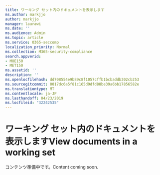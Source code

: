 ```yaml
---
title: ワーキング セット内のドキュメントを表示します
ms.author: markjjo
author: markjjo
manager: laurawi
ms.date: ''
ms.audience: Admin
ms.topic: article
ms.service: O365-seccomp
localization_priority: Normal
ms.collection: M365-security-compliance
search.appverid:
- MOE150
- MET150
ms.assetid: ''
description: ''
ms.openlocfilehash: dd708554e9b89c8f1057cffb1bcbaddb302cb253
ms.sourcegitcommit: 0017dc6a5f81c165d9dfd88be39a6bb17856582e
ms.translationtype: MT
ms.contentlocale: ja-JP
ms.lasthandoff: 04/23/2019
ms.locfileid: "32242535"
---
```

# <a name="view-documents-in-a-working-set"></a><span data-ttu-id="23cdb-102">ワーキング セット内のドキュメントを表示します</span><span class="sxs-lookup"><span data-stu-id="23cdb-102">View documents in a working set</span></span>

<span data-ttu-id="23cdb-103">コンテンツ準備中です。</span><span class="sxs-lookup"><span data-stu-id="23cdb-103">Content coming soon.</span></span>